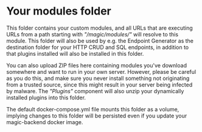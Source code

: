 
# Your modules folder

This folder contains your custom modules, and all URLs that are executing URLs from a path starting
with _"/magic/modules/"_ will resolve to this module. This folder will also be used by e.g. the Endpoint
Generator as the destination folder for your HTTP CRUD and SQL endpoints, in addition to that plugins
installed will also be installed in this folder.

You can also upload ZIP files here containing modules you've download somewhere and want to run in
your own server. However, please be careful as you do this, and make sure you never install something
not originating from a trusted source, since this might result in your server being infected by
malware. The _"Plugins"_ component will also unzip your dynamically installed plugins into this
folder.

The default docker-compose.yml file mounts this folder as a volume, implying changes to this folder
will be persisted even if you update your magic-backend docker image.
